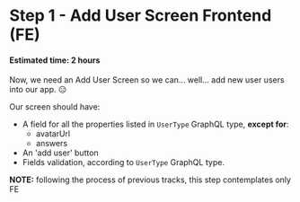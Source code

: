 # Step 1 - Add User Screen Frontend (FE)
#### Estimated time: 2 hours

Now, we need an Add User Screen so we can... well... add new user users into our app. 😑

Our screen should have:
- A field for all the properties listed in `UserType` GraphQL type, **except for**:
  - avatarUrl
  - answers
- An 'add user' button
- Fields validation, according to `UserType` GraphQL type.

**NOTE:** following the process of previous tracks, this step contemplates only FE
